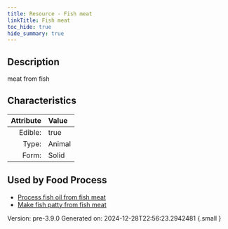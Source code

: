 ```yaml
---
title: Resource - Fish meat
linkTitle: Fish meat
toc_hide: true
hide_summary: true
---
```


## Description
&#10;&#9;&#9;meat from fish

## Characteristics

| Attribute      | Value |
|--------:|:------|
|Edible:|true|
|Type:|Animal|
|Form:|Solid|
 



    
## Used by Food Process

- [Process fish oil from fish meat](/docs/definitions/food/process-fish-oil-from-fish-meat)
- [Make fish patty from fish meat](/docs/definitions/food/make-fish-patty-from-fish-meat)


Version: pre-3.9.0 Generated on: 2024-12-28T22:56:23.2942481
{.small }
